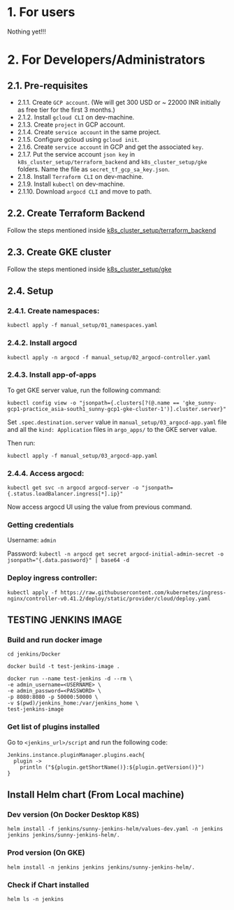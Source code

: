 # 1. For users

Nothing yet!!!

# 2. For Developers/Administrators

## 2.1. Pre-requisites

* 2.1.1. Create `GCP account`. (We will get 300 USD or ~ 22000 INR initially as free tier for the first 3 months.)
* 2.1.2. Install `gcloud CLI` on dev-machine.
* 2.1.3. Create `project` in GCP account.
* 2.1.4. Create `service account` in the same project.
* 2.1.5. Configure gcloud using `gcloud init`.
* 2.1.6. Create `service account` in GCP and get the associated `key`.
* 2.1.7. Put the service account `json key` in `k8s_cluster_setup/terraform_backend` and `k8s_cluster_setup/gke` folders. Name the file as `secret_tf_gcp_sa_key.json`.
* 2.1.8. Install `Terraform CLI` on dev-machine.
* 2.1.9. Install `kubectl` on dev-machine.
* 2.1.10. Download `argocd CLI` and move to path.


## 2.2. Create Terraform Backend

Follow the steps mentioned inside [k8s_cluster_setup/terraform_backend](./k8s_cluster_setup/terraform_backend/README.md)

## 2.3. Create GKE cluster

Follow the steps mentioned inside [k8s_cluster_setup/gke](./k8s_cluster_setup/gke/README.md)

## 2.4. Setup

### 2.4.1. Create namespaces:

```
kubectl apply -f manual_setup/01_namespaces.yaml
```

### 2.4.2. Install argocd

```
kubectl apply -n argocd -f manual_setup/02_argocd-controller.yaml
```

### 2.4.3. Install app-of-apps

To get GKE server value, run the following command:
```
kubectl config view -o "jsonpath={.clusters[?(@.name == 'gke_sunny-gcp1-practice_asia-south1_sunny-gcp1-gke-cluster-1')].cluster.server}"
```

Set `.spec.destination.server` value in `manual_setup/03_argocd-app.yaml` file and all the `kind: Application` files in `argo_apps/` to the GKE server value.

Then run:
```
kubectl apply -f manual_setup/03_argocd-app.yaml
```

### 2.4.4. Access argocd:

```
kubectl get svc -n argocd argocd-server -o "jsonpath={.status.loadBalancer.ingress[*].ip}"
```

Now access argocd UI using the value from previous command.

### Getting credentials

Username: `admin`

Password: `kubectl -n argocd get secret argocd-initial-admin-secret -o jsonpath="{.data.password}" | base64 -d`

### Deploy ingress controller:

```
kubectl apply -f https://raw.githubusercontent.com/kubernetes/ingress-nginx/controller-v0.41.2/deploy/static/provider/cloud/deploy.yaml
```


## TESTING JENKINS IMAGE

### Build and run docker image

```
cd jenkins/Docker

docker build -t test-jenkins-image .

docker run --name test-jenkins -d --rm \
-e admin_username=<USERNAME> \
-e admin_password=<PASSWORD> \
-p 8080:8080 -p 50000:50000 \
-v $(pwd)/jenkins_home:/var/jenkins_home \
test-jenkins-image
```

### Get list of plugins installed

Go to `<jenkins_url>/script` and run the following code:

```
Jenkins.instance.pluginManager.plugins.each{
  plugin ->
    println ("${plugin.getShortName()}:${plugin.getVersion()}")
}
```


## Install Helm chart (From Local machine)

### Dev version (On Docker Desktop K8S)

`helm install -f jenkins/sunny-jenkins-helm/values-dev.yaml -n jenkins jenkins jenkins/sunny-jenkins-helm/.`

### Prod version (On GKE)

`helm install -n jenkins jenkins jenkins/sunny-jenkins-helm/.`

### Check if Chart installed

`helm ls -n jenkins`
